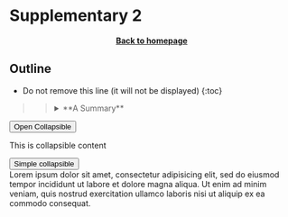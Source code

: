 # Supplementary 2

<p align="center"><b><a href="https://genomicsaotearoa.github.io/Gene_Regulatory_Networks_Simulation_Workshop/">Back to homepage</a></b></p>

## Outline
* Do not remove this line (it will not be displayed)
{:toc}


>><details markdown="block">
>><summary>**A Summary**</summary>
>>
>>These are the details of the summary
>> ```bash
>> cd ~
>> mkdir -p /nesi/project/nesi02659/sismonr_workshop/workingdir/$USER
>> ln -s  /nesi/project/nesi02659/sismonr_workshop/workingdir/$USER ~/sism_2021
>> ```
>></details>


<button type="button" class="collapsible">Open Collapsible</button>
<div class="content">
  <p>This is collapsible content</p>
</div>

<div class="container">
  <button type="button" class="btn btn-info" data-toggle="collapse" data-target="#demo">Simple collapsible</button>
  <div id="demo" class="collapse">
    Lorem ipsum dolor sit amet, consectetur adipisicing elit,
    sed do eiusmod tempor incididunt ut labore et dolore magna aliqua. Ut enim ad minim veniam,
    quis nostrud exercitation ullamco laboris nisi ut aliquip ex ea commodo consequat.
  </div>
</div>